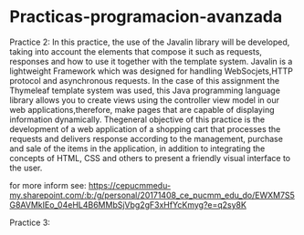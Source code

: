 # Practicas-programacion-avanzada

Practice 2:
In this practice, the use of the Javalin library will be developed, taking into account the elements that 
compose it such as requests, responses and how to use it together with the template system. Javalin
is a lightweight Framework which was designed for handling WebSocjets,HTTP protocol and
asynchronous requests. In the case of this assignment the Thymeleaf template system was used, this 
Java programming language library allows you to create views using the controller view model in our web 
applications,therefore, make pages that are capable of displaying information dynamically.
Thegeneral objective of this practice is the development of a web application of a shopping cart that
processes the requests and delivers response according to the management, purchase and sale of 
the items in the application, in addition to integrating the concepts of HTML, CSS and others to 
present a friendly visual interface to the user.

for more inform see: https://cepucmmedu-my.sharepoint.com/:b:/g/personal/20171408_ce_pucmm_edu_do/EWXM7S5G8AVMkIEo_04eHL4B6MMbSjVbg2gF3xHfYcKmyg?e=q2sy8K


Practice 3:
